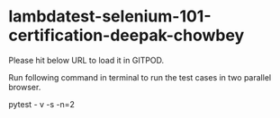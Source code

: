 # lambdatest-selenium-101-certification-deepak-chowbey

Please hit below URL to load it in GITPOD.

Run following command in terminal to run the test cases in two parallel browser.

pytest - v -s -n=2

